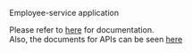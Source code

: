 <h> Employee-service application </h>

Please refer to <a href="https://github.com/sj-jafari/employee-service/blob/master/documents/ReadMe.pdf">here</a> for documentation.
</br>
Also, the documents for APIs can be seen <a href="https://documenter.getpostman.com/view/5878233/S17wNRqD"> here </a>

